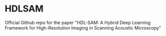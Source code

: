 # HDLSAM
Official Github repo for the paper "HDL-SAM: A Hybrid Deep Learning Framework for High-Resolution Imaging in Scanning Acoustic Microscopy"
